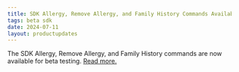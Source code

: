 ```yaml
---
title: SDK Allergy, Remove Allergy, and Family History Commands Available for Beta Testing
tags: beta sdk
date: 2024-07-11
layout: productupdates
---
```


The SDK Allergy, Remove Allergy, and Family History commands are now available for beta testing. [Read more.](/product-updates/commands-module) 